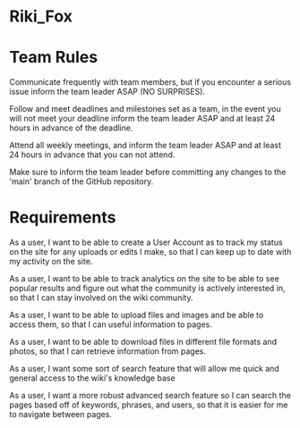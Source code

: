 # Riki_Fox

# Team Rules
Communicate frequently with team members, but if you encounter a serious issue inform the team leader ASAP (NO SURPRISES).

Follow and meet deadlines and milestones set as a team, in the event you will not meet your deadline inform the team leader ASAP and at least 24 hours in advance of the deadline.

Attend all weekly meetings, and inform the team leader ASAP and at least 24 hours in advance that you can not attend.

Make sure to inform the team leader before committing any changes to the 'main' branch of the GitHub repository.

# Requirements
As a user, I want to be able to create a User Account as to track my status on the site for any uploads or edits I make, so that I can keep up to date with my activity on the site.

As a user, I want to be able to track analytics on the site to be able to see popular results and figure out what the community is actively interested in, so that I can stay involved on the wiki community.

As a user, I want to be able to upload files and images and be able to access them, so that I can useful information to pages.

As a user, I want to be able to download files in different file formats and photos, so that I can retrieve information from pages.

As a user, I want some sort of search feature that will allow me quick and general access to the wiki's knowledge base

As a user, I want a more robust advanced search feature so I can search the pages based off of keywords, phrases, and users, so that it is easier for me to navigate between pages.
